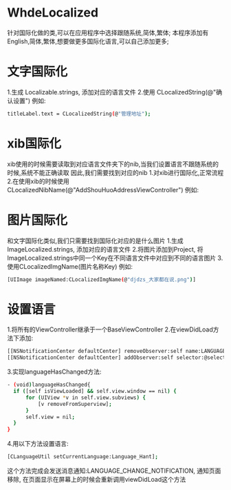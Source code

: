 # WhdeLocalized
针对国际化做的类,可以在应用程序中选择跟随系统,简体,繁体;
本程序添加有English,简体,繁体,想要做更多国际化语言,可以自己添加更多;

# 文字国际化
1.生成 Localizable.strings, 添加对应的语言文件
2.使用 CLocalizedString(@"确认设置") 
 例如:
 ```bash
 titleLabel.text = CLocalizedString(@"管理地址");
```

# xib国际化
xib使用的时候需要读取到对应语言文件夹下的nib,当我们设置语言不跟随系统的时候,系统不能正确读取
因此,我们需要找到对应的nib
1.对xib进行国际化,正常流程
2.在使用xib的时候使用 CLocalizedNibName(@"AddShouHuoAddressViewController") 
 例如:

# 图片国际化
和文字国际化类似,我们只需要找到国际化对应的是什么图片
1.生成 ImageLocalized.strings, 添加对应的语言文件
2.将图片添加到Project, 将ImageLocalized.strings中同一个Key在不同语言文件中对应到不同的语言图片
3.使用CLocalizedImgName(图片名称Key)
 例如:
  ```bash
 [UIImage imageNamed:CLocalizedImgName(@"djdzs_大家都在说.png")]
```

# 设置语言
1.将所有的ViewController继承于一个BaseViewController
2.在viewDidLoad方法下添加:
  ```bash
  [[NSNotificationCenter defaultCenter] removeObserver:self name:LANGUAGE_CHANGE_NOTIFICATION object:nil];
  [[NSNotificationCenter defaultCenter] addObserver:self selector:@selector(languageHasChanged) name:LANGUAGE_CHANGE_NOTIFICATION object:nil];
```

3.实现languageHasChanged方法:
  ```bash
- (void)languageHasChanged{
    if ([self isViewLoaded] && self.view.window == nil) {
        for (UIView *v in self.view.subviews) {
            [v removeFromSuperview];
        }
        self.view = nil;
    }
}
```

4.用以下方法设置语言:
  ```bash
  [CLanguageUtil setCurrentLanguage:Language_Hant];
  ```
这个方法完成会发送消息通知:LANGUAGE_CHANGE_NOTIFICATION, 通知页面移除, 在页面显示在屏幕上的时候会重新调用viewDidLoad这个方法

